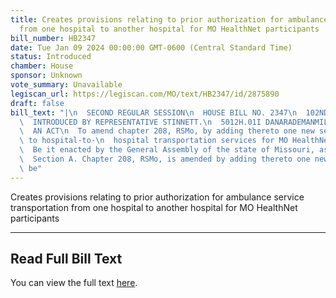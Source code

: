 ```yaml
---
title: Creates provisions relating to prior authorization for ambulance service transportation
  from one hospital to another hospital for MO HealthNet participants
bill_number: HB2347
date: Tue Jan 09 2024 00:00:00 GMT-0600 (Central Standard Time)
status: Introduced
chamber: House
sponsor: Unknown
vote_summary: Unavailable
legiscan_url: https://legiscan.com/MO/text/HB2347/id/2875890
draft: false
bill_text: "|\n  SECOND REGULAR SESSION\n  HOUSE BILL NO. 2347\n  102ND GENERAL ASSEMBLY\n\
  \  INTRODUCED BY REPRESENTATIVE STINNETT.\n  5012H.01I DANARADEMANMILLER,ChiefClerk\n\
  \  AN ACT\n  To amend chapter 208, RSMo, by adding thereto one new section relating\
  \ to hospital-to-\n  hospital transportation services for MO HealthNet participants.\n\
  \  Be it enacted by the General Assembly of the state of Missouri, as follows:\n\
  \  Section A. Chapter 208, RSMo, is amended by adding thereto one new section, to\
  \ be"
---
```

Creates provisions relating to prior authorization for ambulance service transportation from one hospital to another hospital for MO HealthNet participants

---

## Read Full Bill Text

You can view the full text [here](https://legiscan.com/MO/text/HB2347/id/2875890).
